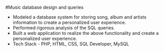 #Music database design and queries
* Modeled a database system for storing song, album and artists information to create a personalized user experience.
* Performed rigorous analysis of the SQL queries.
* Built a web application to realize the above functionality and create a personalized user experience.
* Tech Stack - PHP, HTML, CSS, SQL Developer, MySQL
